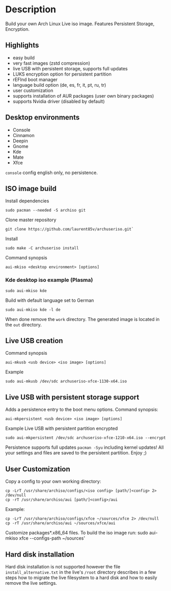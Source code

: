 Description
===========

Build your own Arch Linux Live iso image. Features Persistent Storage, Encryption.

Highlights
----------

* easy build
* very fast images (zstd compression)
* live USB with persistent storage, supports full updates
* LUKS encryption option for persistent partition
* rEFInd boot manager
* language build option (de, es, fr, it, pt, ru, tr)
* user customization
* supports installation of AUR packages (user own binary packages)
* supports Nvidia driver (disabled by default)

Desktop environments
--------------------

* Console
* Cinnamon
* Deepin
* Gnome
* Kde
* Mate
* Xfce

`console` config english only, no persistence.

ISO image build
---------------

Install dependencies

    sudo pacman --needed -S archiso git

Clone master repository

    git clone https://github.com/laurent85v/archuseriso.git`

Install

    sudo make -C archuseriso install

Command synopsis

    aui-mkiso <desktop environment> [options]

### Kde desktop iso example (Plasma)

    sudo aui-mkiso kde

Build with default language set to German

    sudo aui-mkiso kde -l de

When done remove the `work` directory. The generated image is located in the `out` directory.

Live USB creation
-----------------
Command synopsis

    aui-mkusb <usb device> <iso image> [options]

Example

    sudo aui-mkusb /dev/sdc archuseriso-xfce-1130-x64.iso

Live USB with persistent storage support
----------------------------------------
Adds a persistence entry to the boot menu options.
Command synopsis:

    aui-mkpersistent <usb device> <iso image> [options]

Example Live USB with persistent partition encrypted

    sudo aui-mkpersistent /dev/sdc archuseriso-xfce-1210-x64.iso --encrypt

Persistence supports full updates `pacman -Syu` including kernel updates!
All your settings and files are saved to the persistent partition. Enjoy ;)

User Customization
-------------------
Copy a config to your own working directory:

    cp -LrT /usr/share/archiso/configs/<iso config> [path/]<config> 2> /dev/null
    cp -rT /usr/share/archiso/aui [path/]<config>/aui

Example:

    cp -LrT /usr/share/archiso/configs/xfce ~/sources/xfce 2> /dev/null
    cp -rT /usr/share/archiso/aui ~/sources/xfce/aui

Customize packages\*.x86_64 files. To build the iso image run:
    sudo aui-mkiso xfce --configs-path ~/sources'

Hard disk installation
----------------------
Hard disk installation is not supported however the file `install_alternative.txt` in the live's `/root` directory describes in a few steps how to migrate the live filesystem to a hard disk and how to easily remove the live settings.
